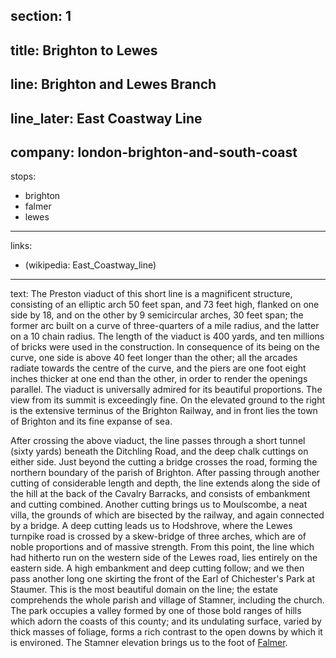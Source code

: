 ﻿section: 1
----
title: Brighton to Lewes
----
line: Brighton and Lewes Branch
----
line_later: East Coastway Line
----
company: london-brighton-and-south-coast
----
stops:
- brighton
- falmer
- lewes
----
links:
- (wikipedia: East_Coastway_line)
----
text: The Preston viaduct of this short line is a magnificent structure, consisting of an elliptic arch 50 feet span, and 73 feet high, flanked on one side by 18, and on the other by 9 semicircular arches, 30 feet span; the former arc built on a curve of three-quarters of a mile radius, and the latter on a 10 chain radius. The length of the viaduct is 400 yards, and ten millions of bricks were used in the construction. In consequence of its being on the curve, one side is above 40 feet longer than the other; all the arcades radiate towards the centre of the curve, and the piers are one foot eight inches thicker at one end than the other, in order to render the openings parallel. The viaduct is universally admired for its beautiful proportions. The view from its summit is exceedingly fine. On the elevated ground to the right is the extensive terminus of the Brighton Railway, and in front lies the town of Brighton and its fine expanse of sea.

After crossing the above viaduct, the line passes through a short tunnel (sixty yards) beneath the Ditchling Road, and the deep chalk cuttings on either side. Just beyond the cutting a bridge crosses the road, forming the northern boundary of the parish of Brighton. After passing through another cutting of considerable length and depth, the line extends along the side of the hill at the back of the Cavalry Barracks, and consists of embankment and cutting combined. Another cutting brings us to Moulscombe, a neat villa, the grounds of which are bisected by the railway, and again connected by a bridge. A deep cutting leads us to Hodshrove, where the Lewes turnpike road is crossed by a skew-bridge of three arches, which are of noble proportions and of massive strength. From this point, the line which had hitherto run on the western side of the Lewes road, lies entirely on the eastern side. A high embankment and deep cutting follow; and we then pass another long one skirting the front of the Earl of Chichester's Park at Staumer. This is the most beautiful domain on the line; the estate comprehends the whole parish and village of Stamner, including the church. The park occupies a valley formed by one of those bold ranges of hills which adorn the coasts of this county; and its undulating surface, varied by thick masses of foliage, forms a rich contrast to the open downs by which it is environed. The Stamner elevation brings us to the foot of [Falmer](/stations/falmer).
